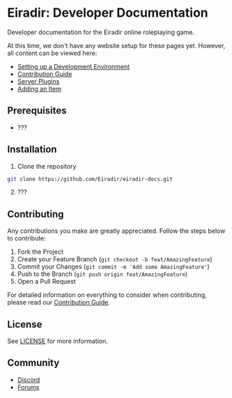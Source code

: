 # Eiradir: Developer Documentation

Developer documentation for the Eiradir online roleplaying game.

At this time, we don't have any website setup for these pages yet. However, all content can be viewed here:

- [Setting up a Development Environment](setup.md)
- [Contribution Guide](CONTRIBUTING.md)
- [Server Plugins](server-plugins.md)
- [Adding an Item](items.md)

## Prerequisites

- ??? 

## Installation

1. Clone the repository
```sh
git clone https://github.com/Eiradir/eiradir-docs.git
```

2. ???

## Contributing

Any contributions you make are greatly appreciated. Follow the steps below to contribute:

1. Fork the Project
2. Create your Feature Branch (`git checkout -b feat/AmazingFeature`)
3. Commit your Changes (`git commit -m 'Add some AmazingFeature'`)
4. Push to the Branch (`git push origin feat/AmazingFeature`)
5. Open a Pull Request

For detailed information on everything to consider when contributing, please read our [Contribution Guide](CONTRIBUTING.md).

## License

See [LICENSE](LICENSE) for more information.

## Community

- [Discord](https://discord.gg/BsDu2JB)
- [Forums](https://forum.eiradir.net)
